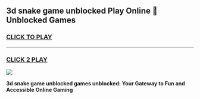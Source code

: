 
## 3d snake game unblocked Play Online 👋 Unblocked Games
<h3>
<a href="https://premium.freeplayer.one?title=3d_snake_game_unblocked&ref=19F">CLICK TO PLAY</a></h3>
<hr>

<h3>
<a href="https://premium.freeplayer.one?title=3d_snake_game_unblocked&ref=19F">CLICK 2 PLAY</a>
  
</h3>

<a href="https://premium.freeplayer.one?title=3d_snake_game_unblocked&ref=19F"><img src="https://clearcache.store/games.png"></a>


**3d snake game unblocked games unblocked: Your Gateway to Fun and Accessible Online Gaming**
